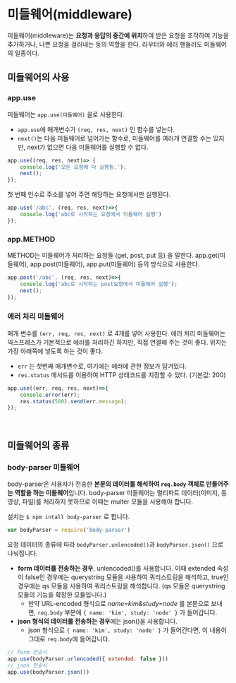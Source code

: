 # 미들웨어(middleware)

미들웨어(middleware)는 **요청과 응답의 중간에 위치**하여 받은 요청을 조작하여 기능을 추가하거나, 나쁜 요청을 걸러내는 등의 역할을 한다. 라우터와 에러 핸들러도 미들웨어의 일종이다.

## 미들웨어의 사용

### app.use

미들웨어는 `app.use(미들웨어)` 꼴로 사용한다.

- `app.use`에 매개변수가 `(req, res, next)` 인 함수를 넣는다.
- `next()`는 다음 미들웨어로 넘어가는 함수로, 미들웨어를 여러개 연결할 수는 있지만, next가 없으면 다음 미들웨어를 실행할 수 없다.

```jsx
app.use((req, res, next)=> {
	console.log('모든 요청에 다 실행됨.');
	next();
});
```

첫 번째 인수로 주소를 넣어 주면 해당하는 요청에서만 실행된다.

```jsx
app.use('/abc', (req, res, next)=>{
    console.log('abc로 시작하는 요청에서 미들웨어 실행')
});
```

### app.METHOD

METHOD는 미들웨어가 처리하는 요청들 (get, post, put 등) 을 말한다. app.get(미들웨어), app.post(미들웨어), app.put(미들웨어) 등의 방식으로 사용한다. 

```jsx
app.post('/abc'. (req, res, next)=>{
	console.log('abc로 시작하는 post요청에서 미들웨어 실행');
	next();
});
```

### 에러 처리 미들웨어

매개 변수를 `(err, req, res, next)` 로 4개를 넣어 사용한다. 에러 처리 미들웨어는 익스프레스가 기본적으로 에러를 처리하긴 하지만, 직접 연결해 주는 것이 좋다. 위치는 가장 아래쪽에 넣도록 하는 것이 좋다.

- `err` 는 첫번째 매개변수로, 여기에는 에러에 관한 정보가 담겨있다.
- `res.status` 메서드를 이용하여 HTTP 상태코드를 지정할 수 있다. (기본값: 200)

```jsx
app.use((err, req, res, next)=>{
    console.error(err);
    res.status(500).send(err.message);
});
```

<br>

## 미들웨어의 종류

### body-parser 미들웨어

body-parser은 사용자가 전송한 **본문의 데이터를 해석하여 `req.body` 객체로 만들어주는 역할을 하는 미들웨어**입니다. body-parser 미들웨어는 멀티파트 데이터(이미지, 동영상, 파일)를 처리하지 못하므로 이때는 multer 모듈을 사용해야 합니다.

설치는 `$ npm intall body-parser` 로 합니다.

```jsx
var bodyParser = require('body-parser')
```

요청 데이터의 종류에 따라 `bodyParser.unlencoded()`과 `bodyParser.json()` 으로 나눠집니다. 

- **form 데이터를 전송하는 경우**, unlencoded()를 사용합니다. 이때 extended 속성이 false인 경우에는 querystring 모듈을 사용하여 쿼리스트링을 해석하고, true인 경우에는 qs 모듈을 사용하여 쿼리스트링을 해석합니다. (qs 모듈은 querystring 모듈의 기능을 확장한 모듈입니다.)
    - 만약 URL-encoded 형식으로 *name=kim&study=node* 를 본문으로 보내면, `req.body` 부분에 `{ name: 'kim', study: 'node' }` 가 들어갑니다.
- **json 형식의 데이터를 전송하는 경우**에는 json()을 사용합니다.
    - json 형식으로 `{ name: 'kim', study: 'node' }` 가 들어간다면, 이 내용이 그대로 `req.body`에 들어갑니다.

```jsx
// form 전송시
app.use(bodyParser.urlencoded({ extended: false }))
// json 전송시
app.use(bodyParser.json())
```

